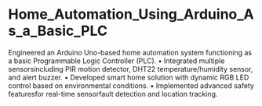 # Home_Automation_Using_Arduino_As_a_Basic_PLC
Engineered an Arduino Uno-based home automation system functioning as a basic Programmable Logic Controller (PLC).
• Integrated multiple sensorsincluding PIR motion detector, DHT22 temperature/humidity sensor, and alert buzzer.
• Developed smart home solution with dynamic RGB LED control based on environmental conditions.
• Implemented advanced safety featuresfor real-time sensorfault detection and location tracking.
